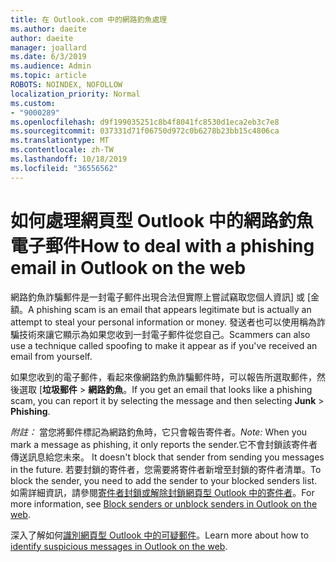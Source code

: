 ```yaml
---
title: 在 Outlook.com 中的網路釣魚處理
ms.author: daeite
author: daeite
manager: joallard
ms.date: 6/3/2019
ms.audience: Admin
ms.topic: article
ROBOTS: NOINDEX, NOFOLLOW
localization_priority: Normal
ms.custom:
- "9000289"
ms.openlocfilehash: d9f199035251c8b4f8041fc8530d1eca2eb3c7e8
ms.sourcegitcommit: 037331d71f06750d972c0b6278b23bb15c4806ca
ms.translationtype: MT
ms.contentlocale: zh-TW
ms.lasthandoff: 10/18/2019
ms.locfileid: "36556562"
---
```

# <a name="how-to-deal-with-a-phishing-email-in-outlook-on-the-web"></a><span data-ttu-id="f6734-102">如何處理網頁型 Outlook 中的網路釣魚電子郵件</span><span class="sxs-lookup"><span data-stu-id="f6734-102">How to deal with a phishing email in Outlook on the web</span></span>

<span data-ttu-id="f6734-103">網路釣魚詐騙郵件是一封電子郵件出現合法但實際上嘗試竊取您個人資訊] 或 [金額。</span><span class="sxs-lookup"><span data-stu-id="f6734-103">A phishing scam is an email that appears legitimate but is actually an attempt to steal your personal information or money.</span></span> <span data-ttu-id="f6734-104">發送者也可以使用稱為詐騙技術來讓它顯示為如果您收到一封電子郵件從您自己。</span><span class="sxs-lookup"><span data-stu-id="f6734-104">Scammers can also use a technique called spoofing to make it appear as if you've received an email from yourself.</span></span>

<span data-ttu-id="f6734-105">如果您收到的電子郵件，看起來像網路釣魚詐騙郵件時，可以報告所選取郵件，然後選取 [**垃圾郵件** > **網路釣魚**。</span><span class="sxs-lookup"><span data-stu-id="f6734-105">If you get an email that looks like a phishing scam, you can report it by selecting the message and then selecting **Junk** > **Phishing**.</span></span>

<span data-ttu-id="f6734-106">*附註：* 當您將郵件標記為網路釣魚時，它只會報告寄件者。</span><span class="sxs-lookup"><span data-stu-id="f6734-106">*Note:* When you mark a message as phishing, it only reports the sender.</span></span><span data-ttu-id="f6734-107">它不會封鎖該寄件者傳送訊息給您未來。</span><span class="sxs-lookup"><span data-stu-id="f6734-107"> It doesn't block that sender from sending you messages in the future.</span></span> <span data-ttu-id="f6734-108">若要封鎖的寄件者，您需要將寄件者新增至封鎖的寄件者清單。</span><span class="sxs-lookup"><span data-stu-id="f6734-108">To block the sender, you need to add the sender to your blocked senders list.</span></span> <span data-ttu-id="f6734-109">如需詳細資訊，請參閱[寄件者封鎖或解除封鎖網頁型 Outlook 中的寄件者](https://support.office.com/article/9bf812d4-6995-4d19-901a-76d6e26939b0)。</span><span class="sxs-lookup"><span data-stu-id="f6734-109">For more information, see [Block senders or unblock senders in Outlook on the web](https://support.office.com/article/9bf812d4-6995-4d19-901a-76d6e26939b0).</span></span>

<span data-ttu-id="f6734-110">深入了解如何[識別網頁型 Outlook 中的可疑郵件](https://support.office.com/article/3d44102b-6ce3-4f7c-a359-b623bec82206)。</span><span class="sxs-lookup"><span data-stu-id="f6734-110">Learn more about how to [identify suspicious messages in Outlook on the web](https://support.office.com/article/3d44102b-6ce3-4f7c-a359-b623bec82206).</span></span>